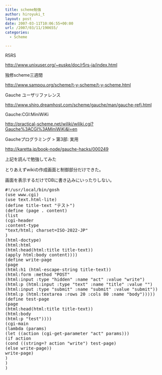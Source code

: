 ```yaml
---
title: scheme勉強
author: hiroyuki_t
layout: post
date: 2007-03-11T10:06:55+00:00
url: /2007/03/11/190655/
categories:
  - Scheme

---
```

<div class="section">
  <p>
    R5RS
  </p>
  
  <p>
    <a href="http://www.unixuser.org/~euske/doc/r5rs-ja/index.html" target="_blank">http://www.unixuser.org/~euske/doc/r5rs-ja/index.html</a>
  </p>
  
  <p>
    独修scheme三週間
  </p>
  
  <p>
    <a href="http://www.sampou.org/scheme/t-y-scheme/t-y-scheme.html" target="_blank">http://www.sampou.org/scheme/t-y-scheme/t-y-scheme.html</a>
  </p>
  
  <p>
    Gauche ユーザリファレンス
  </p>
  
  <p>
    <a href="http://www.shiro.dreamhost.com/scheme/gauche/man/gauche-refj.html" target="_blank">http://www.shiro.dreamhost.com/scheme/gauche/man/gauche-refj.html</a>
  </p>
  
  <p>
    Gauche:CGI:MiniWiKi
  </p>
  
  <p>
    <a href="http://practical-scheme.net/wiliki/wiliki.cgi?Gauche%3ACGI%3AMiniWiKi&#038;l=en" target="_blank">http://practical-scheme.net/wiliki/wiliki.cgi?Gauche%3ACGI%3AMiniWiKi&l=en</a>
  </p>
  
  <p>
    Gaucheプログラミング > 第3部: 実用
  </p>
  
  <p>
    <a href="http://karetta.jp/book-node/gauche-hacks/000249" target="_blank">http://karetta.jp/book-node/gauche-hacks/000249</a>
  </p>
  
  <p>
  </p>
  
  <p>
    上記を読んで勉強してみた
  </p>
  
  <p>
    とりあえずwikiの作成画面と制御部分だけできた。
  </p>
  
  <p>
    画面を表示するだけでDBに書き込みにいったりしない。
  </p>
  
  <pre class="syntax-highlight">
<span class="synError">#!/usr/local/bin/gosh</span>
<span class="synSpecial">(</span>use www.cgi<span class="synSpecial">)</span>
<span class="synSpecial">(</span>use text.html-lite<span class="synSpecial">)</span>
<span class="synSpecial">(</span><span class="synStatement">define</span> title-text <span class="synConstant">&#34;テスト&#34;</span><span class="synSpecial">)</span>
<span class="synSpecial">(</span><span class="synStatement">define</span> <span class="synSpecial">(</span>page <span class="synConstant">.</span> content<span class="synSpecial">)</span>
<span class="synSpecial">(</span><span class="synIdentifier">list</span>
<span class="synSpecial">(</span>cgi-header
:content-type
<span class="synConstant">&#34;text/html; charset=ISO-2022-JP&#34;</span>
<span class="synSpecial">)</span>
<span class="synSpecial">(</span>html-doctype<span class="synSpecial">)</span>
<span class="synSpecial">(</span>html:html
<span class="synSpecial">(</span>html:head<span class="synSpecial">(</span>html:title title-text<span class="synSpecial">))</span>
<span class="synSpecial">(</span><span class="synIdentifier">apply</span> html:body content<span class="synSpecial">))))</span>
<span class="synSpecial">(</span><span class="synStatement">define</span> write-page
<span class="synSpecial">(</span>page
<span class="synSpecial">(</span>html:h1 <span class="synSpecial">(</span>html-escape-string title-text<span class="synSpecial">))</span>
<span class="synSpecial">(</span>html:form :method <span class="synConstant">&#34;POST&#34;</span>
<span class="synSpecial">(</span>html:input :type <span class="synConstant">&#34;hidden&#34;</span> :name <span class="synConstant">&#34;act&#34;</span> :value <span class="synConstant">&#34;write&#34;</span><span class="synSpecial">)</span>
<span class="synSpecial">(</span>html:p <span class="synSpecial">(</span>html:input :type <span class="synConstant">&#34;text&#34;</span> :name <span class="synConstant">&#34;title&#34;</span> :value <span class="synConstant">&#34;&#34;</span><span class="synSpecial">)</span>
<span class="synSpecial">(</span>html:input :type <span class="synConstant">&#34;submit&#34;</span> :name <span class="synConstant">&#34;submit&#34;</span> :value <span class="synConstant">&#34;submit&#34;</span><span class="synSpecial">))</span>
<span class="synSpecial">(</span>html:p <span class="synSpecial">(</span>html:textarea :rows <span class="synConstant">20</span> :cols <span class="synConstant">80</span> :name <span class="synConstant">&#34;body&#34;</span><span class="synSpecial">)))))</span>
<span class="synSpecial">(</span><span class="synStatement">define</span> test-page
<span class="synSpecial">(</span>page
<span class="synSpecial">(</span>html:head<span class="synSpecial">(</span>html:title title-text<span class="synSpecial">))</span>
<span class="synSpecial">(</span>html:body
<span class="synSpecial">(</span>html:p <span class="synConstant">&#34;test&#34;</span><span class="synSpecial">))))</span>
<span class="synSpecial">(</span>cgi-main
<span class="synSpecial">(</span><span class="synStatement">lambda</span> <span class="synSpecial">(</span>params<span class="synSpecial">)</span>
<span class="synSpecial">(</span><span class="synStatement">let</span> <span class="synSpecial">((</span>action <span class="synSpecial">(</span>cgi-get-parameter <span class="synConstant">&#34;act&#34;</span> params<span class="synSpecial">)))</span>
<span class="synSpecial">(</span><span class="synStatement">if</span> action
<span class="synSpecial">(</span><span class="synStatement">cond</span> <span class="synSpecial">((</span><span class="synIdentifier">string=?</span> action <span class="synConstant">&#34;write&#34;</span><span class="synSpecial">)</span> test-page<span class="synSpecial">)</span>
<span class="synSpecial">(</span><span class="synStatement">else</span> write-page<span class="synSpecial">))</span>
write-page<span class="synSpecial">)</span>
<span class="synSpecial">)</span>
<span class="synSpecial">)</span>
<span class="synSpecial">)</span>
</pre>
</div>